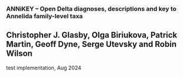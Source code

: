 ### ANNiKEY  – Open Delta diagnoses, descriptions and key to Annelida family-level taxa

## Christopher J. Glasby, Olga Biriukova, Patrick Martin, Geoff Dyne, Serge Utevsky and Robin Wilson

test implementation, Aug 2024
